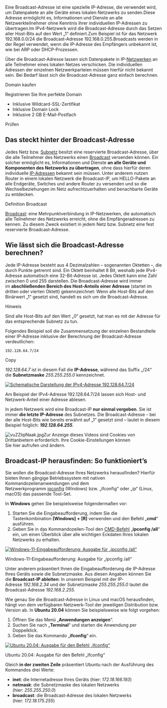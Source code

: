 
Eine Broadcast-Adresse ist eine spezielle IP-Adresse, die verwendet wird, um Datenpakete an alle Geräte eines lokalen Netzwerks zu senden.Diese Adresse ermöglicht es, Informationen und Dienste an alle Netzwerkteilnehmer ohne Kenntnis ihrer individuellen IP-Adressen zu übertragen.Im IPv4-Netzwerk wird die Broadcast-Adresse durch das Setzen aller Host-Bits auf den Wert „1“ definiert.Zum Beispiel ist für das Netzwerk 192.168.0.0/24 die Broadcast-Adresse 192.168.0.255.Broadcasts werden in der Regel verwendet, wenn die IP-Adresse des Empfängers unbekannt ist, wie bei ARP oder DHCP-Prozessen.



Über die Broadcast-Adresse lassen sich Datenpakete in IP-[Netzwerken](https://www.ionos.at/digitalguide/server/knowhow/was-ist-ein-netzwerk/ "Was ist ein Netzwerk?") an alle Teilnehmer eines lokalen Netzes verschicken. Die individuellen Adressen der einzelnen Netzwerkparteien müssen hierfür nicht bekannt sein. Bei Bedarf lässt sich die Broadcast-Adresse ganz einfach berechnen.

Domain kaufen

Registrieren Sie Ihre perfekte Domain

- Inklusive Wildcard-SSL-Zertifikat
- Inklusive Domain Lock
- Inklusive 2 GB E-Mail-Postfach

Prüfen

## Das steckt hinter der Broadcast-Adresse

Jedes Netz bzw. [Subnetz](https://www.ionos.at/digitalguide/server/knowhow/subnetting-wie-funktionieren-subnetze/ "Subnetting: Wie funktionieren Subnetze?") besitzt eine reservierte Broadcast-Adresse, über die alle Teilnehmer des Netzwerks einen [Broadcast](https://www.ionos.at/digitalguide/server/knowhow/broadcast/ "Broadcast") versenden können. Ein solcher ermöglicht es, Informationen und Dienste **an alle Geräte und Komponenten des Netzwerks zu übertragen**, ohne dass hierfür deren individuelle [IP-Adressen](https://www.ionos.at/digitalguide/server/knowhow/was-ist-eine-ip-adresse/ "Was ist eine IP-Adresse?") bekannt sein müssen. Unter anderem nutzen Router in einem lokalen Netzwerk die Broadcast-IP, um HELLO-Pakete an alle Endgeräte, Switches und andere Router zu versenden und so die Wechselbeziehungen im Netz aufrechtzuerhalten und benachbarte Geräte zu entdecken.

Definition Broadcast

[Broadcast](https://www.ionos.at/digitalguide/server/knowhow/broadcast/ "Broadcast"): eine Mehrpunktverbindung in IP-Netzwerken, die automatisch alle Teilnehmer des Netzwerks erreicht, ohne die Empfängeradressen zu kennen. Zu diesem Zweck existiert in jedem Netz bzw. Subnetz eine fest reservierte Broadcast-Adresse.

## Wie lässt sich die Broadcast-Adresse berechnen?

Jede IP-Adresse besteht aus 4 Dezimalzahlen – sogenannten Oktetten –, die durch Punkte getrennt sind. Ein Oktett beinhaltet 8 Bit, weshalb jede IPv4-Adresse automatisch eine 32-Bit-Adresse ist. Jedes Oktett kann eine Zahl zwischen 0 und 255 darstellen. Die Broadcast-Adresse wird immer im **abschließenden Bereich des Host-Anteils einer Adresse** (startet im dritten oder vierten Oktett) gekennzeichnet: Wenn alle Host-Bits auf den Binärwert „1“ gesetzt sind, handelt es sich um die Broadcast-Adresse.

Hinweis

Sind alle Host-Bits auf den Wert „0“ gesetzt, hat man es mit der Adresse für das entsprechende Subnetz zu tun.

Folgendes Beispiel soll die Zusammensetzung der einzelnen Bestandteile einer IP-Adresse inklusive der Berechnung der Broadcast-Adresse verdeutlichen:

```none
192.128.64.7/24
```

Copy

_192.128.64.7_ ist in diesem Fall die **IP-Adresse**, während das Suffix „/24“ die **Subnetzmaske** _255.255.255.0_ kennzeichnet.

[![Schematische Darstellung der IPv4-Adresse 192.128.64.7/24](https://www.ionos.at/digitalguide/fileadmin/_processed_/5/1/csm_schematische-darstellung-ipv4-adresse_a740c6ebb2.webp "Schematische Darstellung der IPv4-Adresse 192.128.64.7/24")](https://www.ionos.at/digitalguide/fileadmin/DigitalGuide/Schaubilder/schematische-darstellung-ipv4-adresse.png)

Am Beispiel der IPv4-Adresse 192.128.64.7/24 lassen sich Host- und Netzwerk-Anteil einer Adresse ablesen.

In jedem Netzwerk wird eine Broadcast-IP **nur einmal vergeben**. Sie ist immer **die letzte IP-Adresse** des Subnetzes. Die Broadcast-Adresse – bei der alle Host-Bits wie bereits erwähnt auf „1“ gesetzt sind – lautet in diesem Beispiel folglich: **_192.128.64.255_**.

![vuZZIqiNaak.jpg](https://de-at-digitalguide-ionos.guides.seo.server.lan/typo3temp/assets/_processed_/1/2/csm_vuZZIqiNaak_2827354eeb.jpg)Zur Anzeige dieses Videos sind Cookies von Drittanbietern erforderlich. Ihre Cookie-Einstellungen können Sie hier aufrufen und ändern.

## Broadcast-IP herausfinden: So funktioniert’s

Sie wollen die Broadcast-Adresse Ihres Netzwerks herausfinden? Hierfür bieten Ihnen gängige Betriebssystem mit nativen Kommandozeilenanwendungen und dem Netzwerkprogramm [ipconfig](https://www.ionos.at/digitalguide/server/konfiguration/ipconfig/ "ipconfig") (Windows) bzw. „ifconfig“ oder „ip“ (Linux, macOS) das passende Tool-Set.

In **Windows** gehen Sie beispielsweise folgendermaßen vor:

1. Starten Sie die Eingabeaufforderung, indem Sie die Tastenkombination **[Windows]** **+** **[R]** verwenden und den Befehl „**cmd**“ ausführen.
2. Geben Sie in das Kommandozeilen-Tool den [CMD-Befehl](https://www.ionos.at/digitalguide/server/knowhow/windows-cmd-befehle/ "Windows-CMD-Befehle") „**ipconfig /all**“ ein, um einen Überblick über alle wichtigen Eckdaten Ihres lokalen Netzwerks zu erhalten.

[![Windows-11-Eingabeaufforderung: Ausgabe für „ipconfig /all“](https://www.ionos.at/digitalguide/fileadmin/_processed_/b/d/csm_ausgabe-ipconfig-all_80ea71c138.webp "Windows-11-Eingabeaufforderung: Ausgabe für „ipconfig /all“")](https://www.ionos.at/digitalguide/fileadmin/DigitalGuide/Screenshots_2022/ausgabe-ipconfig-all.png)

Windows-11-Eingabeaufforderung: Ausgabe für „ipconfig /all“

Unter anderem präsentiert Ihnen die Eingabeaufforderung die IP-Adresse Ihres Geräts sowie die Subnetzmaske. Aus diesen Angaben können Sie die **Broadcast-IP ableiten**: In unserem Beispiel mit der IP-Adresse _192.168.2.34_ und der Subnetzmaske _255.255.255.0_ lautet die Broadcast-Adresse _192.168.2.255._

Wie genau Sie die Broadcast-Adresse in Linux und macOS herausfinden, hängt von dem verfügbaren Netzwerk-Tool der jeweiligen Distribution bzw. Version ab. In **Ubuntu 20.04** können Sie beispielsweise wie folgt vorgehen:

1. Öffnen Sie das Menü „**Anwendungen anzeigen**“.
2. Suchen Sie nach „**Terminal**“ und starten die Anwendung per Doppelklick.
3. Geben Sie das Kommando „**ifconfig**“ ein.

[![Ubuntu 20.04: Ausgabe für den Befehl „ifconfig“](https://www.ionos.at/digitalguide/fileadmin/_processed_/9/a/csm_ausgabe-fuer-den-befehl-ifconfig_95c5543577.webp "Ubuntu 20.04: Ausgabe für den Befehl „ifconfig“")](https://www.ionos.at/digitalguide/fileadmin/DigitalGuide/Screenshots_2022/ausgabe-fuer-den-befehl-ifconfig.png)

Ubuntu 20.04: Ausgabe für den Befehl „ifconfig“

Gleich **in der zweiten Zeile** präsentiert Ubuntu nach der Ausführung des Kommandos drei Werte:

- **inet**: die Internetadresse Ihres Geräts (hier: _172.18.166.193_)
- **netmask**: die Subnetzmaske des lokalen Netzwerks (hier: _255.255.250.0_)
- **broadcast**: die Broadcast-Adresse des lokalen Netzwerks (hier: _172.18.175.255_)